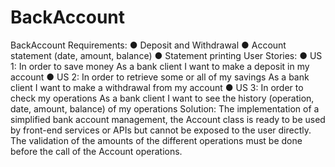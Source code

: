 # BackAccount
BackAccount
Requirements:
● Deposit and Withdrawal
● Account statement (date, amount, balance)
● Statement printing
User Stories:
● US 1: In order to save money As a bank client I want to make a deposit in my account
● US 2: In order to retrieve some or all of my savings As a bank client I want to make a withdrawal from my
account
● US 3: In order to check my operations As a bank client I want to see the history (operation, date, amount,
balance) of my operations
Solution:
The implementation of a simplified bank account management, the Account class is ready to be used by front-end
services or APIs but cannot be exposed to the user directly. The validation of the amounts of the different
operations must be done before the call of the Account operations.

